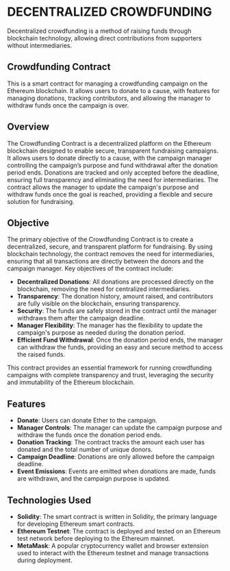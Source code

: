 # DECENTRALIZED CROWDFUNDING

Decentralized crowdfunding is a method of raising funds through blockchain technology, allowing direct contributions from supporters without intermediaries.

## Crowdfunding Contract

This is a smart contract for managing a crowdfunding campaign on the Ethereum blockchain. It allows users to donate to a cause, with features for managing donations, tracking contributors, and allowing the manager to withdraw funds once the campaign is over.

## Overview

The Crowdfunding Contract is a decentralized platform on the Ethereum blockchain designed to enable secure, transparent fundraising campaigns. It allows users to donate directly to a cause, with the campaign manager controlling the campaign’s purpose and fund withdrawal after the donation period ends. Donations are tracked and only accepted before the deadline, ensuring full transparency and eliminating the need for intermediaries. The contract allows the manager to update the campaign's purpose and withdraw funds once the goal is reached, providing a flexible and secure solution for fundraising.

## Objective

The primary objective of the Crowdfunding Contract is to create a decentralized, secure, and transparent platform for fundraising. By using blockchain technology, the contract removes the need for intermediaries, ensuring that all transactions are directly between the donors and the campaign manager. Key objectives of the contract include:

- **Decentralized Donations**: All donations are processed directly on the blockchain, removing the need for centralized intermediaries.
- **Transparency**: The donation history, amount raised, and contributors are fully visible on the blockchain, ensuring transparency.
- **Security**: The funds are safely stored in the contract until the manager withdraws them after the campaign deadline.
- **Manager Flexibility**: The manager has the flexibility to update the campaign's purpose as needed during the donation period.
- **Efficient Fund Withdrawal**: Once the donation period ends, the manager can withdraw the funds, providing an easy and secure method to access the raised funds.

This contract provides an essential framework for running crowdfunding campaigns with complete transparency and trust, leveraging the security and immutability of the Ethereum blockchain.

## Features

- **Donate**: Users can donate Ether to the campaign.
- **Manager Controls**: The manager can update the campaign purpose and withdraw the funds once the donation period ends.
- **Donation Tracking**: The contract tracks the amount each user has donated and the total number of unique donors.
- **Campaign Deadline**: Donations are only allowed before the campaign deadline.
- **Event Emissions**: Events are emitted when donations are made, funds are withdrawn, and the campaign purpose is updated.

## Technologies Used

- **Solidity**: The smart contract is written in Solidity, the primary language for developing Ethereum smart contracts.
- **Ethereum Testnet**: The contract is deployed and tested on an Ethereum test network before deploying to the Ethereum mainnet.
- **MetaMask**: A popular cryptocurrency wallet and browser extension used to interact with the Ethereum testnet and manage transactions during deployment.
